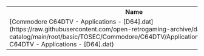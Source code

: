 <table>
<tr><th>Name</th><th>Size</th></tr>
<tr><td>
[Commodore C64DTV - Applications - [D64].dat](https://raw.githubusercontent.com/open-retrogaming-archive/dat-catalog/main/root/basic/TOSEC/Commodore/C64DTV/Applications/[D64]/Commodore C64DTV - Applications - [D64].dat)
</td><td>847</td></tr>
</table>
